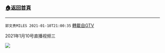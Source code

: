 ﻿###  [:house:返回首頁](https://github.com/ourhimalayas/txt)
---

`郭文贵MILES 2021-01-10T21:00:35` [轉載自GTV](https://gtv.org/web/#/UserInfo/5e596957357cc612d35a8044)

 2021年1月10号直播视频三

[![](https://filegroup.gtv.org/cdn-cgi/image/width=600/https://filegroup.gtv.org/group5/web/20210110/21/00/0/5b21682be318fc7aa171a599c38b5772.jpg)](https://filegroup.gtv.org/group5/web/20210110/21/00/0/68ef19832409ff6bad019126a07da195.mp4)